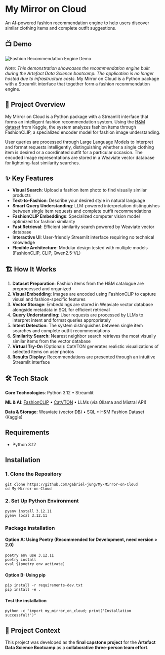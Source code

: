 # My Mirror on Cloud

An AI-powered fashion recommendation engine to help users discover similar clothing items and complete outfit suggestions.

## 📺 Demo

![Fashion Recommendation Engine Demo](assets/demo.gif)

*Note: This demonstration showcases the recommendation engine built during the Artefact Data Science bootcamp. The application is no longer hosted due to infrastructure costs.*
My Mirror on Cloud is a Python package with a Streamlit interface that together form a fashion recommendation engine.

## 🎯 Project Overview

My Mirror on Cloud is a Python package with a Streamlit interface that forms an intelligent fashion recommendation system. Using the [H&M dataset](https://www.kaggle.com/competitions/h-and-m-personalized-fashion-recommendations/data) from Kaggle, the system analyzes fashion items through FashionCLIP, a specialized encoder model for fashion image understanding.

User queries are processed through Large Language Models to interpret and format requests intelligently, distinguishing whether a single clothing item is desired or a coordinated outfit for a particular occasion. The encoded image representations are stored in a Weaviate vector database for lightning-fast similarity searches.

## ✨ Key Features

- **Visual Search**: Upload a fashion item photo to find visually similar products
- **Text-to-Fashion**: Describe your desired style in natural language
- **Smart Query Understanding**: LLM-powered interpretation distinguishes between single item requests and complete outfit recommendations
- **FashionCLIP Embeddings**: Specialized computer vision model optimized for fashion similarity
- **Fast Retrieval**: Efficient similarity search powered by Weaviate vector database
- **Interactive UI**: User-friendly Streamlit interface requiring no technical knowledge
- **Flexible Architecture**: Modular design tested with multiple models (FashionCLIP, CLIP, Qwen2.5-VL)

## 🏗️ How It Works

1. **Dataset Preparation**: Fashion items from the H&M catalogue are preprocessed and organized
2. **Visual Embedding**: Images are encoded using FashionCLIP to capture visual and fashion-specific features
3. **Vector Storage**: Embeddings are stored in Weaviate vector database alongside metadata in SQL for efficient retrieval
4. **Query Understanding**: User requests are processed by LLMs to interpret intent and format queries appropriately
5. **Intent Detection**: The system distinguishes between single item searches and complete outfit recommendations
6. **Similarity Search**: Nearest neighbor search retrieves the most visually similar items from the vector database
7. **Virtual Try-On** (Optional): CatVTON generates realistic visualizations of selected items on user photos
8. **Results Display**: Recommendations are presented through an intuitive Streamlit interface


## 🛠️ Tech Stack

**Core Technologies**: Python 3.12 • Streamlit 

**ML & AI**: [FashionCLIP](https://github.com/patrickjohncyh/fashion-clip) • [CatVTON](https://github.com/Zheng-Chong/CatVTON) • LLMs (via Ollama and Mistral API)

**Data & Storage**: Weaviate (vector DB) • SQL • H&M Fashion Dataset (Kaggle)

## Requirements
- Python 3.12

## Installation

### 1. Clone the Repository
```
git clone https://github.com/gabriel-jung/My-Mirror-on-Cloud
cd My-Mirror-on-Cloud
```
### 2. Set Up Python Environment
```
pyenv install 3.12.11
pyenv local 3.12.11
```
### Package installation

#### Option A: Using Poetry (Recommended for Development, need version > 2.0)
```
poetry env use 3.12.11
poetry install
eval $(poetry env activate)
```
#### Option B: Using pip
```
pip install -r requirements-dev.txt
pip install -e .
```

#### Test the installation
```
python -c "import my_mirror_on_cloud; print('Installation successful!')"
```

## 📝 Project Context

This project was developed as the **final capstone project** for the **Artefact Data Science Bootcamp** as a **collaborative three-person team effort**.
